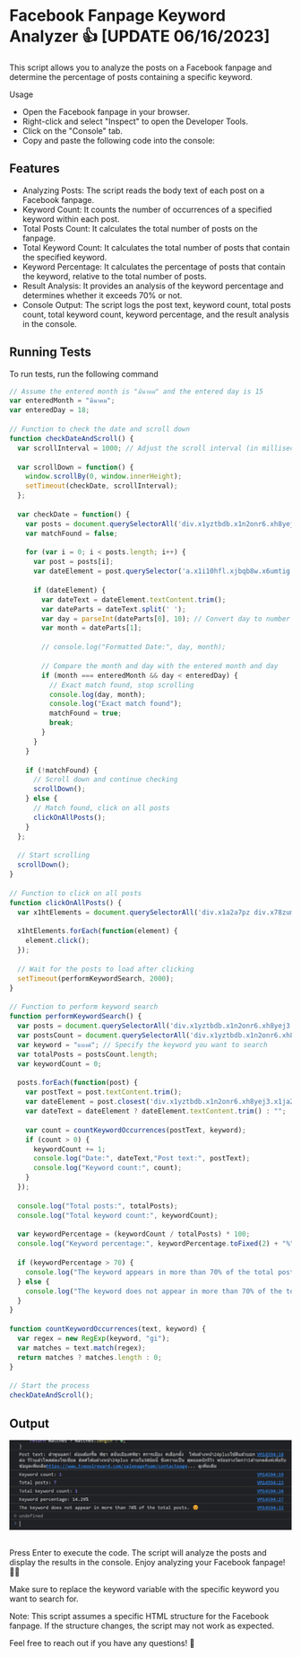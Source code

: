 # Facebook Fanpage Keyword Analyzer 👍 [UPDATE 06/16/2023]
This script allows you to analyze the posts on a Facebook fanpage and determine the percentage of posts containing a specific keyword.

Usage
- Open the Facebook fanpage in your browser.
- Right-click and select "Inspect" to open the Developer Tools.
- Click on the "Console" tab.
- Copy and paste the following code into the console:

## Features

- Analyzing Posts: The script reads the body text of each post on a Facebook fanpage.
- Keyword Count: It counts the number of occurrences of a specified keyword within each post.
- Total Posts Count: It calculates the total number of posts on the fanpage.
- Total Keyword Count: It calculates the total number of posts that contain the specified keyword.
- Keyword Percentage: It calculates the percentage of posts that contain the keyword, relative to the total number of posts.
- Result Analysis: It provides an analysis of the keyword percentage and determines whether it exceeds 70% or not.
- Console Output: The script logs the post text, keyword count, total posts count, total keyword count, keyword percentage, and the result analysis in the console.


## Running Tests

To run tests, run the following command

```javascript
// Assume the entered month is "มีนาคม" and the entered day is 15
var enteredMonth = "มีนาคม";
var enteredDay = 18;

// Function to check the date and scroll down
function checkDateAndScroll() {
  var scrollInterval = 1000; // Adjust the scroll interval (in milliseconds) as needed

  var scrollDown = function() {
    window.scrollBy(0, window.innerHeight);
    setTimeout(checkDate, scrollInterval);
  };

  var checkDate = function() {
    var posts = document.querySelectorAll('div.x1yztbdb.x1n2onr6.xh8yej3.x1ja2u2z');
    var matchFound = false;

    for (var i = 0; i < posts.length; i++) {
      var post = posts[i];
      var dateElement = post.querySelector('a.x1i10hfl.xjbqb8w.x6umtig.x1b1mbwd.xaqea5y.xav7gou.x9f619.x1ypdohk.xt0psk2.xe8uvvx.xdj266r.x11i5rnm.xat24cr.x1mh8g0r.xexx8yu.x4uap5.x18d9i69.xkhd6sd.x16tdsg8.x1hl2dhg.xggy1nq.x1a2a7pz.x1heor9g.xt0b8zv.xo1l8bm span');

      if (dateElement) {
        var dateText = dateElement.textContent.trim();
        var dateParts = dateText.split(' ');
        var day = parseInt(dateParts[0], 10); // Convert day to number
        var month = dateParts[1];

        // console.log("Formatted Date:", day, month);

        // Compare the month and day with the entered month and day
        if (month === enteredMonth && day < enteredDay) {
          // Exact match found, stop scrolling
          console.log(day, month);
          console.log("Exact match found");
          matchFound = true;
          break;
        }
      }
    }

    if (!matchFound) {
      // Scroll down and continue checking
      scrollDown();
    } else {
      // Match found, click on all posts
      clickOnAllPosts();
    }
  };

  // Start scrolling
  scrollDown();
}

// Function to click on all posts
function clickOnAllPosts() {
  var x1htElements = document.querySelectorAll('div.x1a2a7pz div.x78zum5.x1n2onr6.xh8yej3 div.xu06os2.x1ok221b div[role="button"]');

  x1htElements.forEach(function(element) {
    element.click();
  });

  // Wait for the posts to load after clicking
  setTimeout(performKeywordSearch, 2000);
}

// Function to perform keyword search
function performKeywordSearch() {
  var posts = document.querySelectorAll('div.x1yztbdb.x1n2onr6.xh8yej3.x1ja2u2z div.x1iorvi4.x1pi30zi.x1l90r2v.x1swvt13');
  var postsCount = document.querySelectorAll('div.x1yztbdb.x1n2onr6.xh8yej3.x1ja2u2z');
  var keyword = "แบงค์"; // Specify the keyword you want to search
  var totalPosts = postsCount.length;
  var keywordCount = 0;

  posts.forEach(function(post) {
    var postText = post.textContent.trim();
    var dateElement = post.closest('div.x1yztbdb.x1n2onr6.xh8yej3.x1ja2u2z').querySelector('a.x1i10hfl.xjbqb8w.x6umtig.x1b1mbwd.xaqea5y.xav7gou.x9f619.x1ypdohk.xt0psk2.xe8uvvx.xdj266r.x11i5rnm.xat24cr.x1mh8g0r.xexx8yu.x4uap5.x18d9i69.xkhd6sd.x16tdsg8.x1hl2dhg.xggy1nq.x1a2a7pz.x1heor9g.xt0b8zv.xo1l8bm span');
    var dateText = dateElement ? dateElement.textContent.trim() : "";

    var count = countKeywordOccurrences(postText, keyword);
    if (count > 0) {
      keywordCount += 1;
      console.log("Date:", dateText,"Post text:", postText);
      console.log("Keyword count:", count);
    }
  });

  console.log("Total posts:", totalPosts);
  console.log("Total keyword count:", keywordCount);

  var keywordPercentage = (keywordCount / totalPosts) * 100;
  console.log("Keyword percentage:", keywordPercentage.toFixed(2) + "%");

  if (keywordPercentage > 70) {
    console.log("The keyword appears in more than 70% of the total posts. 🎉");
  } else {
    console.log("The keyword does not appear in more than 70% of the total posts. 😔");
  }
}

function countKeywordOccurrences(text, keyword) {
  var regex = new RegExp(keyword, "gi");
  var matches = text.match(regex);
  return matches ? matches.length : 0;
}

// Start the process
checkDateAndScroll();

```

## Output

<img src="/output.png" alt="Alt text" title="Output">

##

Press Enter to execute the code.
The script will analyze the posts and display the results in the console.
Enjoy analyzing your Facebook fanpage! 🚀🔎

Make sure to replace the keyword variable with the specific keyword you want to search for.

Note: This script assumes a specific HTML structure for the Facebook fanpage. If the structure changes, the script may not work as expected.

Feel free to reach out if you have any questions! 🤗
